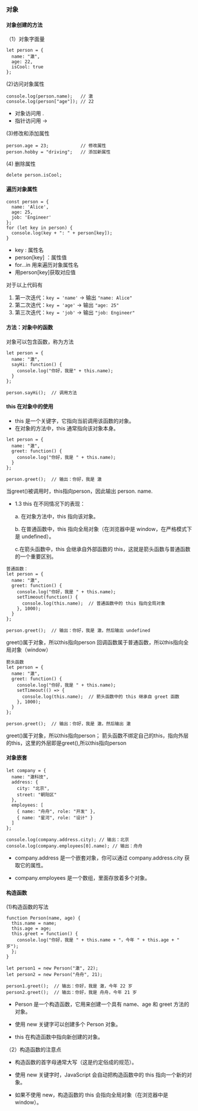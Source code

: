 ### 对象
#### 对象创建的方法
（1）对象字面量
```
let person = {
  name: "澈",
  age: 22,
  isCool: true
};
```
(2)访问对象属性
```
console.log(person.name);   // 澈
console.log(person["age"]); // 22
```
* 对象访问用 .
* 指针访问用 ->
  
(3)修改和添加属性
```
person.age = 23;            // 修改属性
person.hobby = "driving";   // 添加新属性
```
(4) 删除属性
```
delete person.isCool;
```
#### 遍历对象属性
```
const person = {
  name: 'Alice',
  age: 25,
  job: 'Engineer'
};
for (let key in person) {
  console.log(key + ": " + person[key]);
}
```
* key : 属性名
* person[key] ：属性值
* for...in 用来遍历对象属性名
* 用person[key]获取对应值
  
对于以上代码有
1. 第一次迭代：`key = 'name'` → 输出 `"name: Alice"` 
2. 第二次迭代：`key = 'age'` → 输出 `"age: 25"` 
3. 第三次迭代：`key = 'job'` → 输出 `"job: Engineer"` 

#### 方法：对象中的函数
对象可以包含函数，称为方法
```
let person = {
  name: "澈",
  sayHi: function() {
    console.log("你好，我是" + this.name);
  }
};

person.sayHi();  // 调用方法

```
#### this 在对象中的使用
* this 是一个关键字，它指向当前调用该函数的对象。
* 在对象的方法中，this 通常指向该对象本身。
```
let person = {
  name: "澈",
  greet: function() {
    console.log("你好，我是 " + this.name);
  }
};

person.greet();  // 输出：你好，我是 澈
```
当greet()被调用时，this指向person，因此输出 person. name.

* 1.3 this 在不同情况下的表现：

   a. 在对象方法中，this 指向该对象。

  b. 在普通函数中，this 指向全局对象（在浏览器中是 window，在严格模式下是 undefined）。

   c.在箭头函数中，this 会继承自外部函数的 this，这就是箭头函数与普通函数的一个重要区别。


```
普通函数：
let person = {
  name: "澈",
  greet: function() {
    console.log("你好，我是 " + this.name);
    setTimeout(function() {
      console.log(this.name);  // 普通函数中的 this 指向全局对象
    }, 1000);
  }
};

person.greet();  // 输出：你好，我是 澈，然后输出 undefined
```

greet()属于对象，所以this指向person
回调函数属于普通函数，所以this指向全局对象（window）

```
箭头函数
let person = {
  name: "澈",
  greet: function() {
    console.log("你好，我是 " + this.name);
    setTimeout(() => {
      console.log(this.name);  // 箭头函数中的 this 继承自 greet 函数
    }, 1000);
  }
};

person.greet();  // 输出：你好，我是 澈，然后输出 澈
```

greet()属于对象，所以this指向person；
箭头函数不绑定自己的this，指向外层的this，这里的外层即是greet(),所以this指向person
#### 对象嵌套

```
let company = {
  name: "澈科技",
  address: {
    city: "北京",
    street: "朝阳区"
  },
  employees: [
    { name: "舟舟", role: "开发" },
    { name: "星河", role: "设计" }
  ]
};

console.log(company.address.city); // 输出：北京
console.log(company.employees[0].name); // 输出：舟舟
```

* company.address 是一个嵌套对象，你可以通过 company.address.city 获取它的属性。

* company.employees 是一个数组，里面存放着多个对象。

#### 构造函数

(1)构造函数的写法

```
function Person(name, age) {
  this.name = name;
  this.age = age;
  this.greet = function() {
    console.log("你好，我是 " + this.name + "，今年 " + this.age + " 岁");
  };
}

let person1 = new Person("澈", 22);
let person2 = new Person("舟舟", 21);

person1.greet();  // 输出：你好，我是 澈，今年 22 岁
person2.greet();  // 输出：你好，我是 舟舟，今年 21 岁
```

* Person 是一个构造函数，它用来创建一个具有 name、age 和 greet 方法的对象。

* 使用 new 关键字可以创建多个 Person 对象。

* this 在构造函数中指向新创建的对象。



（2）构造函数的注意点

* 构造函数的首字母通常大写（这是约定俗成的规范）。

* 使用 new 关键字时，JavaScript 会自动把构造函数中的 this 指向一个新的对象。

* 如果不使用 new，构造函数的 this 会指向全局对象（在浏览器中是 window）。
